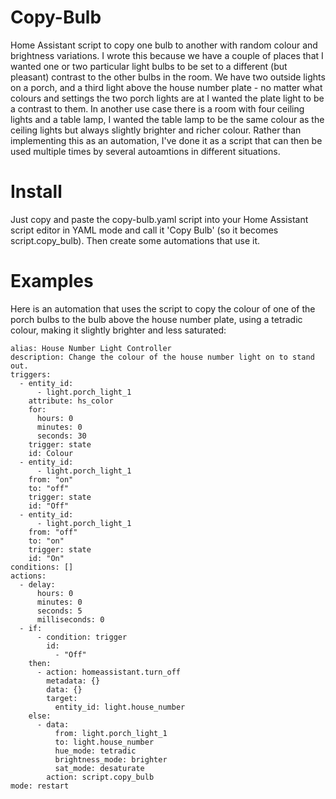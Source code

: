 # Copy-Bulb
Home Assistant script to copy one bulb to another with random colour and brightness variations.
I wrote this because we have a couple of places that I wanted one or two particular light bulbs to be set to a different (but pleasant) contrast to the other bulbs in the room.
We have two outside lights on a porch, and a third light above the house number plate - no matter what colours and settings the two porch lights are at I wanted the plate light to be a contrast to them.
In another use case there is a room with four ceiling lights and a table lamp, I wanted the table lamp to be the same colour as the ceiling lights but always slightly brighter and richer colour.
Rather than implementing this as an automation, I've done it as a script that can then be used multiple times by several autoamtions in different situations.

# Install
Just copy and paste the copy-bulb.yaml script into your Home Assistant script editor in YAML mode and call it 'Copy Bulb' (so it becomes script.copy_bulb).
Then create some automations that use it.

# Examples
Here is an automation that uses the script to copy the colour of one of the porch bulbs to the bulb above the house number plate, using a tetradic colour, making it slightly brighter and less saturated:

```
alias: House Number Light Controller
description: Change the colour of the house number light on to stand out.
triggers:
  - entity_id:
      - light.porch_light_1
    attribute: hs_color
    for:
      hours: 0
      minutes: 0
      seconds: 30
    trigger: state
    id: Colour
  - entity_id:
      - light.porch_light_1
    from: "on"
    to: "off"
    trigger: state
    id: "Off"
  - entity_id:
      - light.porch_light_1
    from: "off"
    to: "on"
    trigger: state
    id: "On"
conditions: []
actions:
  - delay:
      hours: 0
      minutes: 0
      seconds: 5
      milliseconds: 0
  - if:
      - condition: trigger
        id:
          - "Off"
    then:
      - action: homeassistant.turn_off
        metadata: {}
        data: {}
        target:
          entity_id: light.house_number
    else:
      - data:
          from: light.porch_light_1
          to: light.house_number
          hue_mode: tetradic
          brightness_mode: brighter
          sat_mode: desaturate
        action: script.copy_bulb
mode: restart
```
